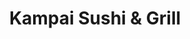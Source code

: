 ---
layout: place
title: "Kampai Sushi & Grill"
permalink: /california/san-jose/kampai-sushi-grill.html
stateAbbr: CA
stateName: California
cityName: San Jose
seo:
  name: "Kampai Sushi & Grill"
  type: Restaurant
  links: http://www.kampai3.com/
description: "Kampai Sushi & Grill serves delicious sushi in San Jose, California. Try fresh Japanese dishes for a great dining experience. Available for takeout, delivery, lunch, and dinner."
place_id: ChIJewx-jBgyjoARi_UjJT3X_qI
photos:
  - name: >-
      places/ChIJewx-jBgyjoARi_UjJT3X_qI/photos/AeeoHcLEjAgGXHC0MQ9JryzujCAVUu_TOnyC_Lp__Tpu0f3PqVDlLO6IiiibaqvPt-7vpaoi3DXvHTKPFImNyR9ZhUwZxoblC0uiUtmu9eZeTDvXpYRk-9RHfNp9nZSmkoVO_ljZjDGkma9vLhQCsisFoIBJmkBKXsLN1EiH-bXjktQLS3L2IWOlsatKDNCuZdbp5n2Z_ZvAhvK1bA2X3I197s1kNSyDoUf3apEWk6FjZkzSUwYfejWKCFTy-CHDqKe5OnhEwPvi7ESWOOEE9-E0ET-Qf2mWJyV6nO2TP0cltOXC6g
    widthPx: 512
    heightPx: 384
    authorAttributions:
      - displayName: Kampai Sushi & Grill
        uri: https://maps.google.com/maps/contrib/114353969601349172999
        photoUri: >-
          https://lh3.googleusercontent.com/a-/ALV-UjVynmulsSq3tYs4Muba-ygKLH06smcCU9ly-7g5rLdY2ylibdM=s100-p-k-no-mo
    flagContentUri: >-
      https://www.google.com/local/imagery/report/?cb_client=maps_api_places.places_api&image_key=!1e10!2sAF1QipP8JWDwB2VdiiIle_hyMMPP3hpdP7G3Kn06Ge4S&hl=en-US
    googleMapsUri: >-
      https://www.google.com/maps/place//data=!3m4!1e2!3m2!1sAF1QipP8JWDwB2VdiiIle_hyMMPP3hpdP7G3Kn06Ge4S!2e10!4m2!3m1!1s0x808e32188c7e0c7b:0xa2fed73d2523f58b
  - name: >-
      places/ChIJewx-jBgyjoARi_UjJT3X_qI/photos/AeeoHcLuOhnrlOEDDiLkm7bD3XpuGytLdvQFrE9pNYEQrMEccghoS8HqQ9cwxMZ4kLfasXJyuJc68HT7g_NH2_FsbJ0yh6IpviQVVJe4j23-J98gU4e5XlWHwzknziCudMJblW4xJLEjBnFuAyglEz8NbNOygaHPSNoK8nKJn8q8pdfMed0_Spwj2nbGhb4hv72TsG5FhDJ4SQ2-ir64paHSTeE3Rwhxu-G0ZxAYxPwmBgz_-pk09MtxnK0WD9YGBdcMol1r1wXY3enA-j-UojMK5b5aArFbHkoMyZob9czVsYHh-g
    widthPx: 1080
    heightPx: 2220
    authorAttributions:
      - displayName: Kampai Sushi & Grill
        uri: https://maps.google.com/maps/contrib/114353969601349172999
        photoUri: >-
          https://lh3.googleusercontent.com/a-/ALV-UjVynmulsSq3tYs4Muba-ygKLH06smcCU9ly-7g5rLdY2ylibdM=s100-p-k-no-mo
    flagContentUri: >-
      https://www.google.com/local/imagery/report/?cb_client=maps_api_places.places_api&image_key=!1e10!2sAF1QipMHE3NfQ2reJql2s34_6OXpTwo8BuC3AWHSfdkP&hl=en-US
    googleMapsUri: >-
      https://www.google.com/maps/place//data=!3m4!1e2!3m2!1sAF1QipMHE3NfQ2reJql2s34_6OXpTwo8BuC3AWHSfdkP!2e10!4m2!3m1!1s0x808e32188c7e0c7b:0xa2fed73d2523f58b
  - name: >-
      places/ChIJewx-jBgyjoARi_UjJT3X_qI/photos/AeeoHcJUrE_TPmuqppn8nm6KFPiucqRrWdZSJM1gV04u2C9UxlbRdL71KpY4-iMDaAtrpbUrJBrY_1TzIaKzo2iETwHSLV3n-3GT8Zq5c3LxvToeuKGsHMwAfhgxRzZCPO9FJZSgGTLHf0jbtf0IRZQcb9VcBuGzWYjCrmZuPfdejZD36cL_Jth7B7RlLexuPEjUjiSDgQ_B7dM18FlINW6vpg4dW8303XURLlvzG2V2qb1DXsphoEKKBbUsBQsKLQ2kTRE0ctfkRAQqjRPmJeNZ-SakjifuwAsAAEaKWq-Aa8yM4OV8KNI-x9ksZ_LOTsBRfnoB20_PylThXoQEckXvB38Q22bUQmEXAG1XKj8qHdnykZODFR3sRL96esDVq-U0fj7gAMlp0Z-tLMHq7N8Z_Clhqxp8haKrBQDfzgwCcdEnhA
    widthPx: 4032
    heightPx: 3024
    authorAttributions:
      - displayName: Jay (ChefJay)
        uri: https://maps.google.com/maps/contrib/104124477209818421938
        photoUri: >-
          https://lh3.googleusercontent.com/a-/ALV-UjUPb-93z2Ea9mpl5hf2ksH0AY-NZxe7re0mnqlZ31jTCTSsb1dF=s100-p-k-no-mo
    flagContentUri: >-
      https://www.google.com/local/imagery/report/?cb_client=maps_api_places.places_api&image_key=!1e10!2sCIHM0ogKEICAgMCorY_XNg&hl=en-US
    googleMapsUri: >-
      https://www.google.com/maps/place//data=!3m4!1e2!3m2!1sCIHM0ogKEICAgMCorY_XNg!2e10!4m2!3m1!1s0x808e32188c7e0c7b:0xa2fed73d2523f58b
  - name: >-
      places/ChIJewx-jBgyjoARi_UjJT3X_qI/photos/AeeoHcJxLSr5sRHiSpwLU0XNTuBFmxph1uEZW6j_ROi4y2EwjtsTtq1S_2i1n50WPcpIn-vi4rpL7XXZ-UyuYsLgN-ZkSsv5uwjyK7JdxlmK1cmo-FhQiCnW6BzzGVEPdIzzidCNWEXPyNgzJ-1sQ0TbMGhjZ7Jw2cgZV2lS9qzmq_LvgnFPkXKGeRcbgamG-fS36-J2DVZPw6QISKtGhLVBXYiNeakgHXeqL1GtbF-_UvK53I7nC-p05FTMtAAeZTWPTDXFc2tDSblikU-uF4VLmzX_66DWYr4QdI_zOcQelZ8e-_tDy0FFV1l_DjuLNvHbiDEH-FRL8I1Yc13CXeZGThTMD6_oU8ku_YbMnAqfRS2At5E5_qeoH1PGgcRrdWfMrO3RW0fBDcMAfIj6xFdhP_GB05QH3TOqDlr9NAmrq39XP5X8
    widthPx: 4080
    heightPx: 3072
    authorAttributions:
      - displayName: Leed Salim Aguilar
        uri: https://maps.google.com/maps/contrib/112040680217965492835
        photoUri: >-
          https://lh3.googleusercontent.com/a-/ALV-UjX4SeQwj_0Pj8bKC2AWuhpH6022NsQOAvEhbMj-smcmf_k6iFLJDQ=s100-p-k-no-mo
    flagContentUri: >-
      https://www.google.com/local/imagery/report/?cb_client=maps_api_places.places_api&image_key=!1e10!2sCIHM0ogKEICAgIDVy_PU6gE&hl=en-US
    googleMapsUri: >-
      https://www.google.com/maps/place//data=!3m4!1e2!3m2!1sCIHM0ogKEICAgIDVy_PU6gE!2e10!4m2!3m1!1s0x808e32188c7e0c7b:0xa2fed73d2523f58b
  - name: >-
      places/ChIJewx-jBgyjoARi_UjJT3X_qI/photos/AeeoHcJh6LAwziCAYD3Cyg2JNap5Ne594toLVW8im3ZirhlYm5KRFUcAzy5cfpEqyMaq3oqllMsrVU84QZ2xaYGVdNKFH6HYugoV3BcCXQ22jegqBG16LaSH_MJUVVrU46F-TyVnxDYw8o14qQ0lRr3HaCXhSmkJqFGwfrQ3QZ31FmqOcBAHufnWnrmoJNfQNfi4A_4HJ0fXXtwto9WKrXCIaVdViQH5BEKMR2NRBfP54fi7yLRNZDA0XuFuFT5J1u2p8QvyZwGFJX3c8qxbOOuu4osZlZtZLyBKOILPAjqFb3FeQ_WBueAcktcRiFAFRRgLHjSwSPKcrE18O9EjRdiKrFXQWXbIyQL17gSNqhPa_dVuJHKIjl53Z6Zz10FJtB0WTW76BC-DGpZQzmc0fUool-iEUiM_RjVncSBsp-zq-9k
    widthPx: 4032
    heightPx: 2268
    authorAttributions:
      - displayName: Ooisogi Rasshu
        uri: https://maps.google.com/maps/contrib/105962532679575504705
        photoUri: >-
          https://lh3.googleusercontent.com/a-/ALV-UjU9TwEHB1SEmqtuDuByso5Pde2vceE_FVNrlTmkEe8BbGWreZQwWw=s100-p-k-no-mo
    flagContentUri: >-
      https://www.google.com/local/imagery/report/?cb_client=maps_api_places.places_api&image_key=!1e10!2sCIHM0ogKEICAgID4nf2UGQ&hl=en-US
    googleMapsUri: >-
      https://www.google.com/maps/place//data=!3m4!1e2!3m2!1sCIHM0ogKEICAgID4nf2UGQ!2e10!4m2!3m1!1s0x808e32188c7e0c7b:0xa2fed73d2523f58b
  - name: >-
      places/ChIJewx-jBgyjoARi_UjJT3X_qI/photos/AeeoHcJRzG-2Sec6OuEl1oe4iy1slsKlrh_4NvwIc_nvTHDLo2ga_FwdJkJyKn3lLHXOD_DYfY5TzsIl-UedCHBf51tQZO09VBEyI2de7-u5JzSTRxiO4irjT9pnrAqt_w9cWznH5OmU8wn5-hWbvBQLXt4hRdPWVP2UiZ6nUY9HijfK1xMW-ahgVpDsySac1ggHRxGMGVZlZEQ0NSAwfJ3uxXFJ4iYQc3Ft07zH45HAVBW_8zS268NoT5Kf-bMjW2Apvls-PJWlSFZn4dIHNRVM-e-iIeIqoDkXtqkD87xfpUlo3LrnaQ4u-2ly22qx2csFAgJxoXEp09PpNwzkRwC317lVzJEwd0Ztl7B3e0GV2K6NT76X2lF_CibZnJFDHuJ3-FsVfa-dGkskR2gjtRxEEMWtVY9XL2J3y7lubzuHB_s
    widthPx: 4000
    heightPx: 3000
    authorAttributions:
      - displayName: Jim Wright
        uri: https://maps.google.com/maps/contrib/117362683265118785861
        photoUri: >-
          https://lh3.googleusercontent.com/a/ACg8ocLT9z5OQegDdh4QCiMVt3LqcUqj2-LK-Sx4efihgb8F7kqdgw=s100-p-k-no-mo
    flagContentUri: >-
      https://www.google.com/local/imagery/report/?cb_client=maps_api_places.places_api&image_key=!1e10!2sCIHM0ogKEICAgICvw5rRVQ&hl=en-US
    googleMapsUri: >-
      https://www.google.com/maps/place//data=!3m4!1e2!3m2!1sCIHM0ogKEICAgICvw5rRVQ!2e10!4m2!3m1!1s0x808e32188c7e0c7b:0xa2fed73d2523f58b
  - name: >-
      places/ChIJewx-jBgyjoARi_UjJT3X_qI/photos/AeeoHcIj-XIesNhVv5vK3wDO2H--_e0FjAKrcMJFUJmPA1ARPnpmkb0LTmggZKbJBGGYCMt7HKJOtQWKDxSBVIoeXtDcdRawHxg2OnXl2HigV9U6SKqXDdGeSggKCc_BFxgpBL8v8fhTTLsrcT6WWdgepPuK5-2lg1KNrIhKnElUYQj70jtX4_leiYFHnHOJftwvJ-sVkgZXqta9UDjc0yDlpj0af1HZ8FnTAWdyGbdXgsFm3YQ8P1dwmat08DNYn03NWLaLawHWObkxEvEbLCqRJz3MyVVMIF8xRsuijiMFADRJsKXAqEW-e7k7ikH67Oqu85j8QiYXayEg8w6JhqYKJ2HhUrtjjEvEsQaRTQHtWPnfk6Xf_HirNlDxUcNn9fwlL3-9J1xYOql6hVgRQ1sI-WVR4A5-ZtC9b9aZED9RGRupaMkG
    widthPx: 2826
    heightPx: 2826
    authorAttributions:
      - displayName: Sheng Hsieh
        uri: https://maps.google.com/maps/contrib/104679032728841737109
        photoUri: >-
          https://lh3.googleusercontent.com/a-/ALV-UjU0R-YClCr5CwIiDoC-ToIn_MZNl8vTTXA5H7JSq1oUDx88iqBp4A=s100-p-k-no-mo
    flagContentUri: >-
      https://www.google.com/local/imagery/report/?cb_client=maps_api_places.places_api&image_key=!1e10!2sCIHM0ogKEICAgICEsZnl2gE&hl=en-US
    googleMapsUri: >-
      https://www.google.com/maps/place//data=!3m4!1e2!3m2!1sCIHM0ogKEICAgICEsZnl2gE!2e10!4m2!3m1!1s0x808e32188c7e0c7b:0xa2fed73d2523f58b
  - name: >-
      places/ChIJewx-jBgyjoARi_UjJT3X_qI/photos/AeeoHcJfogEmvIAaPtVH0aROrb7hFDDH5A4IKAWOyPlwX2ME8QTTVr1XfLEpPd28HNm0qCcdYwwLeRWLeDB_eqRZyhsJitu7OBTFO0k2O0QTwbe5KPWLAEcHrIf1WIuhsUdX8XmfrjMk7DPLrpZF-3bgTpL2y0J32pzLdDSOrpHuBvfdh9y11DB8aynK6CwySEPSuG7mbw1IEoIzMthHnuTg20gV0CcIXGs8KVnaMihUFai_Uxbf8625tP139Zd6FuTp7gD0XAidvHRXFnAF-ig3eYkW01E0JflGyv4013UOxYQpe3Y8fNWsUpzW1NBIUOc3eWlZ6Mn3EQafG-7-NLwjX7H1DhWzkSkyNhAjPRUd-jDxtnWkl5s05vzrfegITv8-_VNwB0bH8dhYuQyDcJm4v7aciJz-ce_QYw_4amfmg1KOHQ
    widthPx: 4032
    heightPx: 3024
    authorAttributions:
      - displayName: Jonathan Ginsburg
        uri: https://maps.google.com/maps/contrib/116695103447194670999
        photoUri: >-
          https://lh3.googleusercontent.com/a-/ALV-UjWZLnFEANe_ah3AkRUh5RXcMnTzoKeDaLOHJdTeYYCTAGaWCULG=s100-p-k-no-mo
    flagContentUri: >-
      https://www.google.com/local/imagery/report/?cb_client=maps_api_places.places_api&image_key=!1e10!2sCIHM0ogKEICAgIDuvsu8EQ&hl=en-US
    googleMapsUri: >-
      https://www.google.com/maps/place//data=!3m4!1e2!3m2!1sCIHM0ogKEICAgIDuvsu8EQ!2e10!4m2!3m1!1s0x808e32188c7e0c7b:0xa2fed73d2523f58b
  - name: >-
      places/ChIJewx-jBgyjoARi_UjJT3X_qI/photos/AeeoHcKtWvjCaaNmCI6dakSMAihwrBpNVKyGJrKDTOYnONGDokazVR0C9uTlJAjGJc7CzkQEneFaD-OAn4pnpoN9S4AR0CcEg4pdyt5hQglXe0brGBQSVtwB_Ip9fFgd9Ur-Te3LulL2HICfiWocviotlrB4uUg3wMNkIaDTub25TqmMLHM7GoizD3L6tUQR3gvVp20ieb2dV-s-7weNvut_8XaW0zqP_YTx7mohSkqjb6sAfbP2adSAGGWsWkipyulT7i77cTK0C4jxNEgzbOW39VFB8UtbiQVgY_l8FIeIDlFs3dm19fiq6IVzoSDDBGuerLY41qrgZSbipeUzNQu4D8guTBSgfAsW_dPKqvGHo9t_PdEKBkxz890DwxM01zlg3HLEDXo7gpzAcbhJR6Mec9_aOfFYRiVvpYbzE_Bo6LoRAg
    widthPx: 3072
    heightPx: 4080
    authorAttributions:
      - displayName: Leed Salim Aguilar
        uri: https://maps.google.com/maps/contrib/112040680217965492835
        photoUri: >-
          https://lh3.googleusercontent.com/a-/ALV-UjX4SeQwj_0Pj8bKC2AWuhpH6022NsQOAvEhbMj-smcmf_k6iFLJDQ=s100-p-k-no-mo
    flagContentUri: >-
      https://www.google.com/local/imagery/report/?cb_client=maps_api_places.places_api&image_key=!1e10!2sCIHM0ogKEICAgIDVy7PjEg&hl=en-US
    googleMapsUri: >-
      https://www.google.com/maps/place//data=!3m4!1e2!3m2!1sCIHM0ogKEICAgIDVy7PjEg!2e10!4m2!3m1!1s0x808e32188c7e0c7b:0xa2fed73d2523f58b
  - name: >-
      places/ChIJewx-jBgyjoARi_UjJT3X_qI/photos/AeeoHcIdWPRYwnxlflBH9kNa27n1yQ2mewv_iz6p1jtjkSsbSY91uozMlG9iCSDKomf3BQolyyK9ua8U7uc-C0IY4bFpbq6h0UpsRxJGa_j4EzYtiA-bGe1f42q0xLjsXbkNm40CbHvd0h1ZwzSpLoBoRiGaJQyRqlwctlsricWniI40G0gB5OdfiiqwGNBand-a8sL_5HkQ-j1btlBF_iDqydDxh6HZZpt86Nw-CLT8FoMtXDjlMWqL3fN39kAAZyB_9fBo39ecgdhqstl7KgcEu9rJT-YHJ60QuAfTN3rkeJGEKuhfS0mMrnmQ8NSITXzQ15RHqe1pIYxd5w_sU_hGHeQQhduUzLe_Sd3t3tJAMp1GaTv_oGxLPhrXZz2NmRuwXcMxVwnhQhh5D_nnrqBat5aHRcK-RXkQCBe6hhqC_0T230tx
    widthPx: 4080
    heightPx: 3072
    authorAttributions:
      - displayName: Leed Salim Aguilar
        uri: https://maps.google.com/maps/contrib/112040680217965492835
        photoUri: >-
          https://lh3.googleusercontent.com/a-/ALV-UjX4SeQwj_0Pj8bKC2AWuhpH6022NsQOAvEhbMj-smcmf_k6iFLJDQ=s100-p-k-no-mo
    flagContentUri: >-
      https://www.google.com/local/imagery/report/?cb_client=maps_api_places.places_api&image_key=!1e10!2sCIHM0ogKEICAgIDHoMi0kAE&hl=en-US
    googleMapsUri: >-
      https://www.google.com/maps/place//data=!3m4!1e2!3m2!1sCIHM0ogKEICAgIDHoMi0kAE!2e10!4m2!3m1!1s0x808e32188c7e0c7b:0xa2fed73d2523f58b
address: '171 Branham Ln #3, San Jose, CA 95136, USA'
street: '171 Branham Ln #3'
city: San Jose
state: CA
zip: '95136'
country: USA
neighborhood: Parkview
latitude: '37.267252'
longitude: '-121.832331'
accessibility_options:
  wheelchairAccessibleParking: true
  wheelchairAccessibleEntrance: true
  wheelchairAccessibleRestroom: true
  wheelchairAccessibleSeating: true
business_status: OPERATIONAL
name: Kampai Sushi & Grill
google_maps_links:
  directionsUri: >-
    https://www.google.com/maps/dir//''/data=!4m7!4m6!1m1!4e2!1m2!1m1!1s0x808e32188c7e0c7b:0xa2fed73d2523f58b!3e0
  placeUri: https://maps.google.com/?cid=11745061535844922763
  writeAReviewUri: >-
    https://www.google.com/maps/place//data=!4m3!3m2!1s0x808e32188c7e0c7b:0xa2fed73d2523f58b!12e1
  reviewsUri: >-
    https://www.google.com/maps/place//data=!4m4!3m3!1s0x808e32188c7e0c7b:0xa2fed73d2523f58b!9m1!1b1
  photosUri: >-
    https://www.google.com/maps/place//data=!4m3!3m2!1s0x808e32188c7e0c7b:0xa2fed73d2523f58b!10e5
primary_type: Sushi Restaurant
opening_hours:
  regular: null
  current: null
secondary_opening_hours:
  regular:
    weekdayDescriptions: null
    type: null
  current:
    weekdayDescriptions: null
    type: null
phone: (408) 365-9000
price_level: PRICE_LEVEL_MODERATE
price_range: $20 &ndash; $30
rating: '4.3'
rating_count: 0
website: http://www.kampai3.com/
reviews:
  - name: >-
      places/ChIJewx-jBgyjoARi_UjJT3X_qI/reviews/ChZDSUhNMG9nS0VJQ0FnTUNBcGJERlhREAE
    relativePublishTimeDescription: 2 months ago
    rating: 5
    text:
      text: |-
        Delicious and fresh sushi!
        Nice and friendly service
        Great deals for happy hour
        Good prices
        Definitely recommended
      languageCode: en
    originalText:
      text: |-
        Delicious and fresh sushi!
        Nice and friendly service
        Great deals for happy hour
        Good prices
        Definitely recommended
      languageCode: en
    authorAttribution:
      displayName: Natalie Vaysman
      uri: https://www.google.com/maps/contrib/116316213089009738119/reviews
      photoUri: >-
        https://lh3.googleusercontent.com/a-/ALV-UjWWWrJAE9-Vmcw1v-yqTcGqwM1bf5TOVGAAIPh2feJWVPOLBmIYqg=s128-c0x00000000-cc-rp-mo-ba5
    publishTime: '2025-02-02T15:31:17.135462Z'
    flagContentUri: >-
      https://www.google.com/local/review/rap/report?postId=ChZDSUhNMG9nS0VJQ0FnTUNBcGJERlhREAE&d=17924085&t=1
    googleMapsUri: >-
      https://www.google.com/maps/reviews/data=!4m6!14m5!1m4!2m3!1sChZDSUhNMG9nS0VJQ0FnTUNBcGJERlhREAE!2m1!1s0x808e32188c7e0c7b:0xa2fed73d2523f58b
  - name: >-
      places/ChIJewx-jBgyjoARi_UjJT3X_qI/reviews/ChZDSUhNMG9nS0VJQ0FnTUN3dEx1SlF3EAE
    relativePublishTimeDescription: 4 weeks ago
    rating: 5
    text:
      text: >-
        Excellent food, great service, good prices. Freshly made and delicious.
        I will definitely be coming back!
      languageCode: en
    originalText:
      text: >-
        Excellent food, great service, good prices. Freshly made and delicious.
        I will definitely be coming back!
      languageCode: en
    authorAttribution:
      displayName: Almar Cleaners And Alterations
      uri: https://www.google.com/maps/contrib/110840179800776044085/reviews
      photoUri: >-
        https://lh3.googleusercontent.com/a-/ALV-UjUN3LURWC4jtHCZ16KkvFcZofCs9xTjlbkkK2CFTqBnrqMHinkv=s128-c0x00000000-cc-rp-mo
    publishTime: '2025-03-16T23:10:22.437105Z'
    flagContentUri: >-
      https://www.google.com/local/review/rap/report?postId=ChZDSUhNMG9nS0VJQ0FnTUN3dEx1SlF3EAE&d=17924085&t=1
    googleMapsUri: >-
      https://www.google.com/maps/reviews/data=!4m6!14m5!1m4!2m3!1sChZDSUhNMG9nS0VJQ0FnTUN3dEx1SlF3EAE!2m1!1s0x808e32188c7e0c7b:0xa2fed73d2523f58b
  - name: >-
      places/ChIJewx-jBgyjoARi_UjJT3X_qI/reviews/ChZDSUhNMG9nS0VJQ0FnSUNfOXBpcFB3EAE
    relativePublishTimeDescription: 2 months ago
    rating: 1
    text:
      text: >-
        I waited 30 minutes for my salmon rice bowl.  I also ordered a ramen for
        togo and it was instant noodle that they used…Needless to say, there
        won’t be a second time.
      languageCode: en
    originalText:
      text: >-
        I waited 30 minutes for my salmon rice bowl.  I also ordered a ramen for
        togo and it was instant noodle that they used…Needless to say, there
        won’t be a second time.
      languageCode: en
    authorAttribution:
      displayName: Sylvia Nguyen
      uri: https://www.google.com/maps/contrib/108360438660741998195/reviews
      photoUri: >-
        https://lh3.googleusercontent.com/a/ACg8ocKcDjMnK88JwQOc62iRkacF_PdDQ53z2tsPf5lcCaOqFTkv_w=s128-c0x00000000-cc-rp-mo
    publishTime: '2025-01-16T03:09:22.514779Z'
    flagContentUri: >-
      https://www.google.com/local/review/rap/report?postId=ChZDSUhNMG9nS0VJQ0FnSUNfOXBpcFB3EAE&d=17924085&t=1
    googleMapsUri: >-
      https://www.google.com/maps/reviews/data=!4m6!14m5!1m4!2m3!1sChZDSUhNMG9nS0VJQ0FnSUNfOXBpcFB3EAE!2m1!1s0x808e32188c7e0c7b:0xa2fed73d2523f58b
  - name: >-
      places/ChIJewx-jBgyjoARi_UjJT3X_qI/reviews/ChdDSUhNMG9nS0VJQ0FnTURRcE43ZnN3RRAB
    relativePublishTimeDescription: a month ago
    rating: 2
    text:
      text: >-
        Very disappointed with the food. Spent $80 for bland food 😩 The deep
        fried oysters were majority breading and hardly had any taste (was
        really looking forward for it to be delicious. it was not) Death balls
        were lacking any spice and my veggie tempura was soggy. Shark roll and
        habanero tuna roll were also lacking. Though the food wasn’t anything
        noteworthy, the staff is nice and the atmosphere inside is not bad.
      languageCode: en
    originalText:
      text: >-
        Very disappointed with the food. Spent $80 for bland food 😩 The deep
        fried oysters were majority breading and hardly had any taste (was
        really looking forward for it to be delicious. it was not) Death balls
        were lacking any spice and my veggie tempura was soggy. Shark roll and
        habanero tuna roll were also lacking. Though the food wasn’t anything
        noteworthy, the staff is nice and the atmosphere inside is not bad.
      languageCode: en
    authorAttribution:
      displayName: Melissa Morin
      uri: https://www.google.com/maps/contrib/100106149378647713130/reviews
      photoUri: >-
        https://lh3.googleusercontent.com/a-/ALV-UjXn_EhJlQT6JjQ4EX2XjPdevopEBT_jC18skcrlA74b1-vfFwwO=s128-c0x00000000-cc-rp-mo-ba2
    publishTime: '2025-03-09T01:53:02.737909Z'
    flagContentUri: >-
      https://www.google.com/local/review/rap/report?postId=ChdDSUhNMG9nS0VJQ0FnTURRcE43ZnN3RRAB&d=17924085&t=1
    googleMapsUri: >-
      https://www.google.com/maps/reviews/data=!4m6!14m5!1m4!2m3!1sChdDSUhNMG9nS0VJQ0FnTURRcE43ZnN3RRAB!2m1!1s0x808e32188c7e0c7b:0xa2fed73d2523f58b
  - name: >-
      places/ChIJewx-jBgyjoARi_UjJT3X_qI/reviews/ChdDSUhNMG9nS0VJQ0FnSURWeTZyazBRRRAB
    relativePublishTimeDescription: a year ago
    rating: 4
    text:
      text: >-
        Update after 3 visits: I was gonna change my rating to 5 stars until I
        noticed that they serve chicken karaage in a tiny bowl during happy hour
        instead of on a plate like on regular hours…so we get less just because
        it’s happy hour and we pay slightly less?


        ————————-——————————-


        Salmon Lover is king!! I repeat, Salmon Lover is king!


        Mango roll is delicious and cheap, will definitely order again next
        time.


        Speciaty rolls and nigiri sashimi are reasonably priced.


        Service is good too.
      languageCode: en
    originalText:
      text: >-
        Update after 3 visits: I was gonna change my rating to 5 stars until I
        noticed that they serve chicken karaage in a tiny bowl during happy hour
        instead of on a plate like on regular hours…so we get less just because
        it’s happy hour and we pay slightly less?


        ————————-——————————-


        Salmon Lover is king!! I repeat, Salmon Lover is king!


        Mango roll is delicious and cheap, will definitely order again next
        time.


        Speciaty rolls and nigiri sashimi are reasonably priced.


        Service is good too.
      languageCode: en
    authorAttribution:
      displayName: El T
      uri: https://www.google.com/maps/contrib/104284553900178939329/reviews
      photoUri: >-
        https://lh3.googleusercontent.com/a-/ALV-UjWKzqXn4zJZVVI3-6A9ZyYaRchJNBIfqYeGjAgEhAVJYdSW4Zz4=s128-c0x00000000-cc-rp-mo-ba4
    publishTime: '2024-01-11T20:49:33.573097Z'
    flagContentUri: >-
      https://www.google.com/local/review/rap/report?postId=ChdDSUhNMG9nS0VJQ0FnSURWeTZyazBRRRAB&d=17924085&t=1
    googleMapsUri: >-
      https://www.google.com/maps/reviews/data=!4m6!14m5!1m4!2m3!1sChdDSUhNMG9nS0VJQ0FnSURWeTZyazBRRRAB!2m1!1s0x808e32188c7e0c7b:0xa2fed73d2523f58b
parking_options:
  freeParkingLot: true
  freeStreetParking: true
  valetParking: false
payment_options:
  acceptsCreditCards: true
  acceptsDebitCards: true
  acceptsCashOnly: false
  acceptsNfc: true
allow_dogs: null
curbside_pickup: false
delivery: true
dine_in: true
good_for_children: true
good_for_groups: true
good_for_sports: true
live_music: null
menu_for_children: null
outdoor_seating: null
reservable: true
restroom: true
serves_beer: true
serves_breakfast: false
serves_brunch: false
serves_cocktails: null
serves_coffee: null
serves_dinner: true
serves_dessert: true
serves_lunch: true
serves_vegetarian_food: null
serves_wine: true
takeout: true
update_category: essentials
summary: null

---